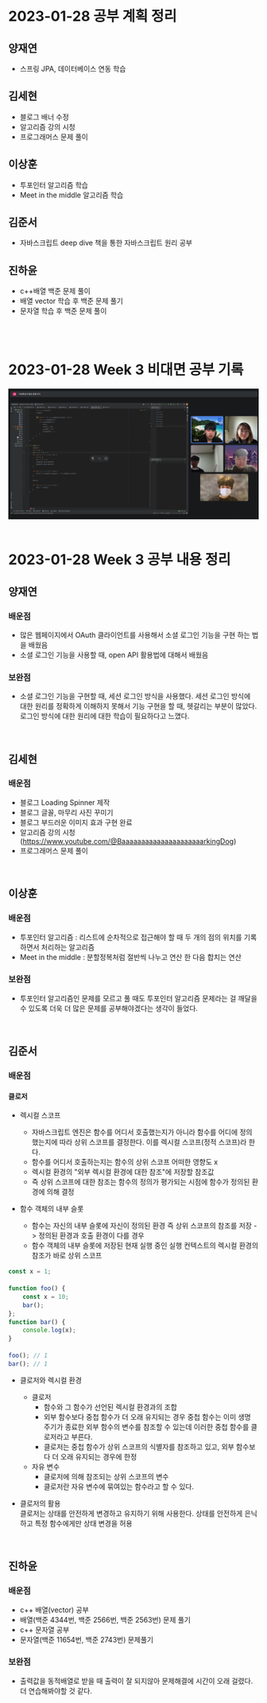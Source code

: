 # 2023-01-28 공부 계획 정리

## 양재연
- 스프링 JPA, 데이터베이스 연동 학습

## 김세현
- 블로그 배너 수정
- 알고리즘 강의 시청
- 프로그래머스 문제 풀이

## 이상훈
- 투포인터 알고리즘 학습
- Meet in the middle 알고리즘 학습

## 김준서
- 자바스크립트 deep dive 책을 통한 자바스크립트 원리 공부

## 진하윤
- c++배열 백준 문제 풀이
- 배열 vector 학습 후 백준 문제 풀기
- 문자열 학습 후 백준 문제 풀이
</br>
</br>

# 2023-01-28 Week 3 비대면 공부 기록

<img src="1.png">
</br>
</br>

# 2023-01-28 Week 3 공부 내용 정리

## 양재연

### 배운점
* 많은 웹페이지에서 OAuth 클라이언트를 사용해서 소셜 로그인 기능을 구현 하는 법을 배웠음
* 소셜 로그인 기능을 사용할 때, open API 활용법에 대해서 배웠음
### 보완점
* 소셜 로그인 기능을 구현할 때, 세션 로그인 방식을 사용했다. 세션 로그인 방식에 대한 원리를 정확하게 이해하지 못해서 기능 구현을 할 때, 헷갈리는 부분이 많았다. 로그인 방식에 대한 원리에 대한 학습이 필요하다고 느꼈다.
</br>

## 김세현

### 배운점
- 블로그 Loading Spinner 제작
- 블로그 글꼴, 마무리 사진 꾸미기
- 블로그 부드러운 이미지 효과 구현 완료
- 알고리즘 강의 시청 (https://www.youtube.com/@BaaaaaaaaaaaaaaaaaaaaarkingDog)
- 프로그래머스 문제 풀이
</br>

## 이상훈

### 배운점
- 투포인터 알고리즘 : 리스트에 순차적으로 접근해야 할 때 두 개의 점의 위치를 기록하면서 처리하는 알고리즘
- Meet in the middle : 분할정복처럼 절반씩 나누고 연산 한 다음 합치는 연산
### 보완점
- 투포인터 알고리즘인 문제를 모르고 풀 때도 투포인터 알고리즘 문제라는 걸 깨달을 수 있도록 더욱 더 많은 문제를 공부해야겠다는 생각이 들었다. 
</br>


## 김준서

### 배운점
#### 클로저


* 렉시컬 스코프</br>
  - 자바스크립트 엔진은 함수를 어디서 호출했는지가 아니라 함수를 어디에 정의했는지에 따라 상위 스코프를 결정한다. 이를 렉시컬 스코프(정적 스코프)라 한다.
  - 함수를 어디서 호출하는지는 함수의 상위 스코프 어떠한 영향도 x
  - 렉시컬 환경의 "외부 렉시컬 환경에 대한 참조"에 저장할 참조값
  - 즉 상위 스코프에 대한 참조는 함수의 정의가 평가되는 시점에 함수가 정의된 환경에 의해 결정

    
* 함수 객체의 내부 슬롯 </br>
  - 함수는 자신의 내부 슬롯에 자신이 정의된 환경 즉 상위 스코프의 참조를 저장 -> 정의된 환경과 호출 환경이 다를 경우
  - 함수 객체의 내부 슬롯에 저장된 현재 실행 중인 실행 컨텍스트의 렉시컬 환경의 참조가 바로 상위 스코프
``` javascript 
const x = 1;

function foo() {
    const x = 10;
    bar();
};
function bar() {
    console.log(x);
}

foo(); // 1
bar(); // 1

```

* 클로저와 렉시컬 환경
  - 클로저
    - 함수와 그 함수가 선언된 렉시컬 환경과의 조합 
    - 외부 함수보다 중첩 함수가 더 오래 유지되는 경우 중첩 함수는 이미 생명 주기가 종료한 외부 함수의 변수를 참조할 수 있는데 이러한 중첩 함수를 클로저라고 부른다.
    - 클로저는 중첩 함수가 상위 스코프의 식별자를 참조하고 있고, 외부 함수보다 더 오래 유지되는 경우에 한정
  - 자유 변수
    - 클로저에 의해 참조되는 상위 스코프의 변수
    - 클로저란 자유 변수에 묶여있는 함수라고 할 수 있다.


* 클로저의 활용 </br>
클로저는 상태를 안전하게 변경하고 유지하기 위해 사용한다. 상태를 안전하게 은닉하고 특정 함수에게만 상태 변경을 허용

</br>

## 진하윤

### 배운점
- c++ 배열(vector) 공부
- 배열(백준 4344번, 백준 2566번, 백준 2563번) 문제 풀기
- c++ 문자열 공부
- 문자열(백준 11654번, 백준 2743번) 문제풀기

### 보완점
- 출력값을 동적배열로 받을 때 출력이 잘 되지않아 문제해결에 시간이 오래 걸렸다. 더 연습해봐야할 것 같다.